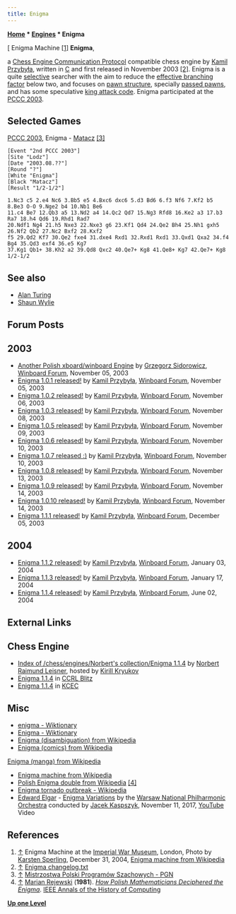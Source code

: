 ```yaml
---
title: Enigma
---
```

**[Home](Home "Home") * [Engines](Engines "Engines") * Enigma**

\[ Enigma Machine <a id="cite-note-1" href="#cite-ref-1">[1]</a>
**Enigma**,

a [Chess Engine Communication Protocol](Chess_Engine_Communication_Protocol "Chess Engine Communication Protocol") compatible chess engine by [Kamil Przybyła](Kamil_Przyby%C5%82a "Kamil Przybyła"), written in [C](C "C") and first released in November 2003
<a id="cite-note-2" href="#cite-ref-2">[2]</a>.
Enigma is a quite [selective](Selectivity "Selectivity") searcher with the aim to reduce the [effective branching factor](Branching_Factor "Branching Factor") below two,
and focuses on [pawn structure](Pawn_Structure "Pawn Structure"), specially [passed pawns](Passed_Pawn "Passed Pawn"), and has some speculative [king attack code](King_Safety "King Safety"). Enigma participated at the [PCCC 2003](PCCC_2003 "PCCC 2003").

## Selected Games

[PCCC 2003](PCCC_2003 "PCCC 2003"), Enigma - [Matacz](Matacz "Matacz") <a id="cite-note-3" href="#cite-ref-3">[3]</a>

```
[Event "2nd PCCC 2003"]
[Site "Lodz"]
[Date "2003.08.??"]
[Round "?"]
[White "Enigma"]
[Black "Matacz"]
[Result "1/2-1/2"]

1.Nc3 c5 2.e4 Nc6 3.Bb5 e5 4.Bxc6 dxc6 5.d3 Bd6 6.f3 Nf6 7.Kf2 b5 8.Be3 O-O 9.Nge2 b4 10.Nb1 Be6 
11.c4 Be7 12.Qb3 a5 13.Nd2 a4 14.Qc2 Qd7 15.Ng3 Rfd8 16.Ke2 a3 17.b3 Ra7 18.h4 Qd6 19.Rhd1 Rad7 
20.Ndf1 Ng4 21.h5 Nxe3 22.Nxe3 g6 23.Kf1 Qd4 24.Qe2 Bh4 25.Nh1 gxh5 26.Nf2 Qb2 27.Nc2 Bxf2 28.Kxf2 
f5 29.Qd2 Kf7 30.Qe2 fxe4 31.dxe4 Rxd1 32.Rxd1 Rxd1 33.Qxd1 Qxa2 34.f4 Bg4 35.Qd3 exf4 36.e5 Kg7 
37.Kg1 Qb1+ 38.Kh2 a2 39.Qd8 Qxc2 40.Qe7+ Kg8 41.Qe8+ Kg7 42.Qe7+ Kg8 1/2-1/2

```

## See also

- [Alan Turing](Alan_Turing "Alan Turing")
- [Shaun Wylie](Shaun_Wylie "Shaun Wylie")

## Forum Posts

## 2003

- [Another Polish xboard/winboard Engine](http://www.open-aurec.com/wbforum/viewtopic.php?f=18&t=44988&p=171175) by [Grzegorz Sidorowicz](Grzegorz_Sidorowicz "Grzegorz Sidorowicz"), [Winboard Forum](Computer_Chess_Forums "Computer Chess Forums"), November 05, 2003
- [Enigma 1.0.1 released!](http://www.open-aurec.com/wbforum/viewtopic.php?f=18&t=44992&p=171204) by [Kamil Przybyła](Kamil_Przyby%C5%82a "Kamil Przybyła"), [Winboard Forum](Computer_Chess_Forums "Computer Chess Forums"), November 05, 2003
- [Enigma 1.0.2 released!](http://www.open-aurec.com/wbforum/viewtopic.php?f=18&t=45011&p=171256) by [Kamil Przybyła](Kamil_Przyby%C5%82a "Kamil Przybyła"), [Winboard Forum](Computer_Chess_Forums "Computer Chess Forums"), November 06, 2003
- [Enigma 1.0.3 released!](http://www.open-aurec.com/wbforum/viewtopic.php?f=18&t=45038&p=171369) by [Kamil Przybyła](Kamil_Przyby%C5%82a "Kamil Przybyła"), [Winboard Forum](Computer_Chess_Forums "Computer Chess Forums"), November 08, 2003
- [Enigma 1.0.5 released!](http://www.open-aurec.com/wbforum/viewtopic.php?f=18&t=45060&p=171447) by [Kamil Przybyła](Kamil_Przyby%C5%82a "Kamil Przybyła"), [Winboard Forum](Computer_Chess_Forums "Computer Chess Forums"), November 09, 2003
- [Enigma 1.0.6 released!](http://www.open-aurec.com/wbforum/viewtopic.php?f=18&t=45084&p=171522) by [Kamil Przybyła](Kamil_Przyby%C5%82a "Kamil Przybyła"), [Winboard Forum](Computer_Chess_Forums "Computer Chess Forums"), November 10, 2003
- [Enigma 1.0.7 released :)](http://www.open-aurec.com/wbforum/viewtopic.php?f=18&t=45085&p=171524) by [Kamil Przybyła](Kamil_Przyby%C5%82a "Kamil Przybyła"), [Winboard Forum](Computer_Chess_Forums "Computer Chess Forums"), November 10, 2003
- [Enigma 1.0.8 released!](http://www.open-aurec.com/wbforum/viewtopic.php?f=18&t=45130&p=171641) by [Kamil Przybyła](Kamil_Przyby%C5%82a "Kamil Przybyła"), [Winboard Forum](Computer_Chess_Forums "Computer Chess Forums"), November 13, 2003
- [Enigma 1.0.9 released!](http://www.open-aurec.com/wbforum/viewtopic.php?f=18&t=45132&p=171657) by [Kamil Przybyła](Kamil_Przyby%C5%82a "Kamil Przybyła"), [Winboard Forum](Computer_Chess_Forums "Computer Chess Forums"), November 14, 2003
- [Enigma 1.0.10 released!](http://www.open-aurec.com/wbforum/viewtopic.php?f=18&t=45134&p=171663) by [Kamil Przybyła](Kamil_Przyby%C5%82a "Kamil Przybyła"), [Winboard Forum](Computer_Chess_Forums "Computer Chess Forums"), November 14, 2003
- [Enigma 1.1.1 released!](http://www.open-aurec.com/wbforum/viewtopic.php?f=18&t=45468&p=172808) by [Kamil Przybyła](Kamil_Przyby%C5%82a "Kamil Przybyła"), [Winboard Forum](Computer_Chess_Forums "Computer Chess Forums"), December 05, 2003

## 2004

- [Enigma 1.1.2 released!](http://www.open-aurec.com/wbforum/viewtopic.php?f=18&t=45877&p=174263) by [Kamil Przybyła](Kamil_Przyby%C5%82a "Kamil Przybyła"), [Winboard Forum](Computer_Chess_Forums "Computer Chess Forums"), January 03, 2004
- [Enigma 1.1.3 released!](http://www.open-aurec.com/wbforum/viewtopic.php?f=18&t=46091&p=174898) by [Kamil Przybyła](Kamil_Przyby%C5%82a "Kamil Przybyła"), [Winboard Forum](Computer_Chess_Forums "Computer Chess Forums"), January 17, 2004
- [Enigma 1.1.4 released!](http://www.open-aurec.com/wbforum/viewtopic.php?f=18&t=47747&p=180513) by [Kamil Przybyła](Kamil_Przyby%C5%82a "Kamil Przybyła"), [Winboard Forum](Computer_Chess_Forums "Computer Chess Forums"), June 02, 2004

## External Links

## Chess Engine

- [Index of /chess/engines/Norbert's collection/Enigma 1.1.4](http://kirr.homeunix.org/chess/engines/Norbert%27s%20collection/Enigma%201.1.4%20%5B-xboard%5D/) by [Norbert Raimund Leisner](Norbert_Raimund_Leisner "Norbert Raimund Leisner"), hosted by [Kirill Kryukov](Kirill_Kryukov "Kirill Kryukov")
- [Enigma 1.1.4](http://www.computerchess.org.uk/ccrl/404/cgi/engine_details.cgi?print=Details&each_game=1&eng=Enigma%201.1.4) in [CCRL Blitz](CCRL "CCRL")
- [Enigma 1.1.4](http://kirr.homeunix.org/chess/kcec/cgi/engine_details.cgi?print=Details&eng=Enigma%201.1.4) in [KCEC](KCEC "KCEC")

## Misc

- [enigma - Wiktionary](http://en.wiktionary.org/wiki/enigma)
- [Enigma - Wiktionary](http://en.wiktionary.org/wiki/Enigma)
- [Enigma (disambiguation) from Wikipedia](https://en.wikipedia.org/wiki/Enigma)
- [Enigma (comics) from Wikipedia](https://en.wikipedia.org/wiki/Enigma_%28comics%29)

[Enigma (manga) from Wikipedia](https://en.wikipedia.org/wiki/Enigma_%28manga%29)

- [Enigma machine from Wikipedia](https://en.wikipedia.org/wiki/Enigma_machine)
- [Polish Enigma double from Wikipedia](https://en.wikipedia.org/wiki/Polish_Enigma_double) <a id="cite-note-4" href="#cite-ref-4">[4]</a>
- [Enigma tornado outbreak - Wikipedia](https://en.wikipedia.org/wiki/Enigma_tornado_outbreak)
- [Edward Elgar](https://en.wikipedia.org/wiki/Edward_Elgar) - [Enigma Variations](https://en.wikipedia.org/wiki/Enigma_Variations) by the [Warsaw National Philharmonic Orchestra](https://en.wikipedia.org/wiki/Warsaw_National_Philharmonic_Orchestra) conducted by [Jacek Kaspszyk](https://en.wikipedia.org/wiki/Jacek_Kaspszyk), November 11, 2017, [YouTube](https://en.wikipedia.org/wiki/YouTube) Video

## References

1. <a id="cite-ref-1" href="#cite-note-1">↑</a> Enigma Machine at the [Imperial War Museum](https://en.wikipedia.org/wiki/Imperial_War_Museum), London, Photo by [Karsten Sperling](https://en.wikipedia.org/wiki/User:Sperling), December 31, 2004, [Enigma machine from Wikipedia](https://en.wikipedia.org/wiki/Enigma_machine)
1. <a id="cite-ref-2" href="#cite-note-2">↑</a> [Enigma changelog.txt](http://kirr.homeunix.org/chess/engines/Norbert%27s%20collection/Enigma%201.1.4%20%5B-xboard%5D/enigma114/changelog.txt)
1. <a id="cite-ref-3" href="#cite-note-3">↑</a> [Mistrzostwa Polski Programów Szachowych - PGN](http://mpps.maciej.szmit.info/mpps-2/)
1. <a id="cite-ref-4" href="#cite-note-4">↑</a> [Marian Rejewski](https://en.wikipedia.org/wiki/Marian_Rejewski) (**1981**). *[How Polish Mathematicians Deciphered the Enigma](https://ieeexplore.ieee.org/document/4640685)*. [IEEE Annals of the History of Computing](IEEE#Annals "IEEE")

**[Up one Level](Engines "Engines")**


